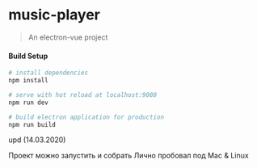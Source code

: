 # music-player

> An electron-vue project

#### Build Setup

``` bash
# install dependencies
npm install

# serve with hot reload at localhost:9080
npm run dev

# build electron application for production
npm run build


```

upd (14.03.2020)

Проект можно запустить и собрать
Лично пробовал под Mac & Linux
